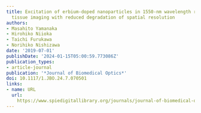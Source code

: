 ```yaml
---
title: Excitation of erbium-doped nanoparticles in 1550-nm wavelength region for deep
  tissue imaging with reduced degradation of spatial resolution
authors:
- Masahito Yamanaka
- Hirohiko Niioka
- Taichi Furukawa
- Norihiko Nishizawa
date: '2019-07-01'
publishDate: '2024-01-15T05:00:59.773086Z'
publication_types:
- article-journal
publication: '*Journal of Biomedical Optics*'
doi: 10.1117/1.JBO.24.7.070501
links:
- name: URL
  url: 
    https://www.spiedigitallibrary.org/journals/journal-of-biomedical-optics/volume-24/issue-07/070501/Excitation-of-erbium-doped-nanoparticles-in-1550-nm-wavelength-region/10.1117/1.JBO.24.7.070501.full
---
```

